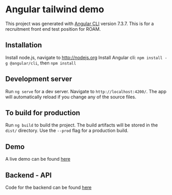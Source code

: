 # Angular tailwind demo

This project was generated with [Angular CLI](https://github.com/angular/angular-cli) version 7.3.7.
This is for a recruitment front end test position for ROAM. 

## Installation

Install node.js, navigate to http://nodejs.org
Install Angular cli: `npm install -g @angular/cli`,
then `npm install`

## Development server

Run `ng serve` for a dev server. Navigate to `http://localhost:4200/`. The app will automatically reload if you change any of the source files.

## To build for production

Run `ng build` to build the project. The build artifacts will be stored in the `dist/` directory. Use the `--prod` flag for a production build.


## Demo

A live demo can be found <a href="https://marketplace-front-test.herokuapp.com/"> here </a>

## Backend - API 

Code for the backend can be found <a href="https://github.com/Bilkiss/marketplace-api-test">here</a>

